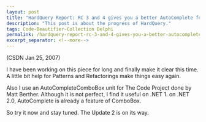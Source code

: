 ```yaml
---
layout: post
title: "HardQuery Report: RC 3 and 4 gives you a better AutoComplete feature"
description: "This post is about the progress of HardQuery."
tags: Code-Beautifier-Collection Delphi
permalink: /hardquery-report-rc-3-and-4-gives-you-a-better-autocomplete-feature-6cffcfbe9180
excerpt_separator: <!--more-->
---
```

(CSDN Jan 25, 2007)

I have been working on this piece for long and finally make it clear this time. A little bit help for Patterns and Refactorings make things easy again.

Also I use an AutoCompleteComboBox unit for The Code Project done by Matt Berther. Although it is not perfect, I find it useful on .NET 1. on .NET 2.0, AutoComplete is already a feature of ComboBox.

So try it now and stay tuned. The Update 2 is on its way.
<!--more-->